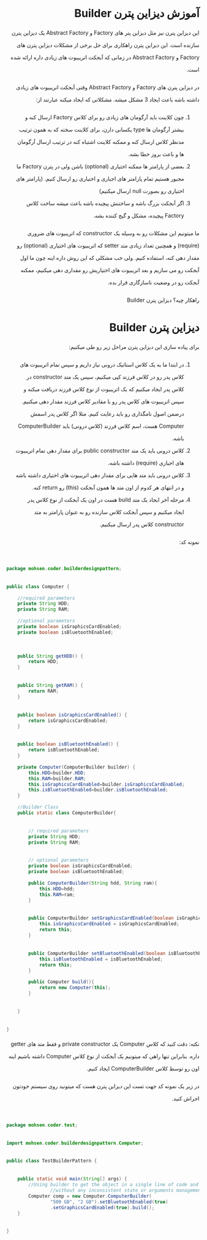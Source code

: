[//]: # (<style>)

[//]: # (@import url&#40;'https://fonts.googleapis.com/css2?family=Roboto:wght@900&family=Vazirmatn:wght@200;300;500;900&display=swap'&#41;;)

[//]: # (</style>)

<div dir="rtl" style="line-height: 2rem">

# آموزش دیزاین پترن Builder

این دیزاین پترن نیز مثل دیزاین پتر های Factory و Abstract Factory یک دیزاین پترن سازنده است.
این دیزاین پترن راهکاری برای حل برخی از مشکلات دیزاین پترن های Factory و Abstract Factory در زمانی که آبجکت اتریبیوت های زیادی داره ارائه شده است.

در دیزاین پترن های Factory و Abstract Factory وقتی آبجکت اتریبیوت های زیادی داشته باشه باعث ایجاد 3 مشکل میشه. مشکلاتی که ایجاد میکنه عبارتند از:
<ol>
  <li>	چون کلاینت باید آرگومان های زیادی رو برای کلاس Factory ارسال کنه و بیشتر آرگومان ها type یکسانی دارن، برای کلاینت سخته که به همون ترتیب مدنظر کلاس ارسال کنه و ممکنه کلاینت اشتباه کنه در ترتیب ارسال آرگومان ها و باعث بروز خطا بشه.</li>
  <li>بعضی از پارامتر ها ممکنه اختیاری (optional) باشن ولی در پترن Factory ما مجبور هستیم تمام پارامتر های اجباری و اختیاری رو ارسال کنیم. (پارامتر های اختیاری رو بصورت null ارسال میکنیم)</li>
  <li>اگر آبجکت بزرگ باشه و ساختنش پیچیده باشه باعث میشه ساخت کلاس Factory پیچیده، مشکل و گیج کننده بشه.</li>
</ol>

ما میتونیم این مشکلات رو به وسیله یک constructor که اتریبیوت های ضروری (require) و همچنین تعداد زیادی متد setter که اتریبیوت های اختیاری (optional) رو مقدار دهی کنه،  استفاده کنیم.
ولی خب مشکلی که این روش داره اینه چون ما اول آبجکت رو می سازیم و بعد اتریبیوت های اختیاریش رو مقداری دهی میکنیم، ممکنه آبجکت رو در وضعیت ناسازگاری قرار بده.

راهکار چیه؟ دیزاین پترن Builder

# دیزاین پترن Builder 

برای پیاده سازی این دیزاین پترن مراحل زیر رو طی میکنیم:

<ol>
<li>
در ابتدا ما به یک کلاس استاتیک درونی نیاز داریم و سپس تمام اتریبیوت های کلاس پدر رو در کلاس فرزند کپی میکنیم، سپس یک متد constructor در کلاس پدر ایجاد میکنیم که یک اتریبیوت از نوع کلاس فرزند دریافت میکنه و سپس اتریبیوت های کلاس پدر رو با مقادیر کلاس فرزند مقدار دهی میکنیم. درضمن اصول نامگذاری رو باید رعایت کنیم. مثلا اگر کلاس پدر اسمش Computer هست، اسم کلاس فرزند (کلاس درونی) باید ComputerBuilder باشه.
</li>
<li>
کلاس درونی باید یک متد public constructor برای مقدار دهی تمام اتریبیوت های اجباری (require) داشته باشه.
</li>
<li>
کلاس درونی باید متد هایی برای مقدار دهی اتریبیوت های اختیاری داشته باشه و در انتهای هر کدوم از اون متد ها همون آبجکت (this) رو return کنه.
</li>
<li>
مرحله آخر ایجاد یک متد build هست در اون یک آبجکت از نوع کلاس پدر ایجاد میکنیم و سپس آبجکت کلاس سازنده رو به عنوان پارامتر به متد constructor کلاس پدر ارسال میکنیم.
</li>
</ol>

نمونه کد:

<div dir="ltr">

```java

package mohsen.coder.builderdesignpattern;

public class Computer {
	
	//required parameters
	private String HDD;
	private String RAM;
	
	//optional parameters
	private boolean isGraphicsCardEnabled;
	private boolean isBluetoothEnabled;
	

	public String getHDD() {
		return HDD;
	}

	public String getRAM() {
		return RAM;
	}

	public boolean isGraphicsCardEnabled() {
		return isGraphicsCardEnabled;
	}

	public boolean isBluetoothEnabled() {
		return isBluetoothEnabled;
	}
	
	private Computer(ComputerBuilder builder) {
		this.HDD=builder.HDD;
		this.RAM=builder.RAM;
		this.isGraphicsCardEnabled=builder.isGraphicsCardEnabled;
		this.isBluetoothEnabled=builder.isBluetoothEnabled;
	}
	
	//Builder Class
	public static class ComputerBuilder{

		// required parameters
		private String HDD;
		private String RAM;

		// optional parameters
		private boolean isGraphicsCardEnabled;
		private boolean isBluetoothEnabled;
		
		public ComputerBuilder(String hdd, String ram){
			this.HDD=hdd;
			this.RAM=ram;
		}

		public ComputerBuilder setGraphicsCardEnabled(boolean isGraphicsCardEnabled) {
			this.isGraphicsCardEnabled = isGraphicsCardEnabled;
			return this;
		}

		public ComputerBuilder setBluetoothEnabled(boolean isBluetoothEnabled) {
			this.isBluetoothEnabled = isBluetoothEnabled;
			return this;
		}
		
		public Computer build(){
			return new Computer(this);
		}

	}

}

```

</div>


نکته: دقت کنید که کلاس Computer یک private constructor و فقط متد های getter داره. بنابراین تنها راهی که میتونیم یک آبجکت از نوع کلاس Computer داشته باشیم اینه اون رو توسط کلاس ComputerBuilder ایجاد کنیم.

در زیر یک نمونه کد جهت تست این دیزاین پترن هست که میتونید روی سیستم خودتون اجراش کنید.

<div dir="ltr">


```java

package mohsen.coder.test;

import mohsen.coder.builderdesignpattern.Computer;

public class TestBuilderPattern {

	public static void main(String[] args) {
		//Using builder to get the object in a single line of code and 
                //without any inconsistent state or arguments management issues		
		Computer comp = new Computer.ComputerBuilder(
				"500 GB", "2 GB").setBluetoothEnabled(true)
				.setGraphicsCardEnabled(true).build();
	}

}

```


</div>

</div>
